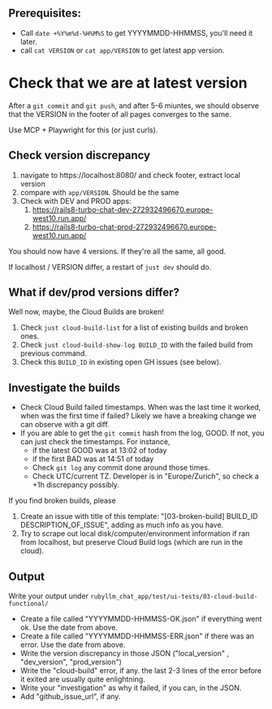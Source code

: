 ## Prerequisites:

* Call `date +%Y%m%d-%H%M%S` to get YYYYMMDD-HHMMSS, you'll need it later.
* call `cat VERSION` or `cat app/VERSION` to get latest app version.

# Check that we are at latest version

After a `git commit` and `git push`, and after 5-6 miuntes, we should observe that the VERSION in the footer of all
pages converges to the same.

Use MCP + Playwright for this (or just curls).

##  Check version discrepancy

1. navigate to https://localhost:8080/ and check footer, extract local version
2. compare with `app/VERSION`. Should be the same
3. Check with DEV and PROD apps:
   1. https://rails8-turbo-chat-dev-272932496670.europe-west10.run.app/
   2. https://rails8-turbo-chat-prod-272932496670.europe-west10.run.app/

You should now have 4 versions. If they're all the same, all good.

If localhost / VERSION differ, a restart of `just dev` should do.

## What if dev/prod versions differ?

Well now, maybe, the Cloud Builds are broken!

1. Check `just cloud-build-list` for a list of existing builds and broken ones.
2. Check `just cloud-build-show-log BUILD_ID` with the failed build from previous command.
3. Check this `BUILD_ID` in existing open GH issues (see below).

## Investigate the builds

* Check Cloud Build failed timestamps. When was the last time it worked, when was the first time if failed? Likely we have a breaking change we can observe with a git diff.
* If you are able to get the `git commit` hash from the log, GOOD. If not, you can just check the timestamps. For instance,
  * if the latest GOOD was at 13:02 of today
  * if the first BAD was at 14:51 of today
  * Check `git log` any commit done around those times.
  * Check UTC/current TZ. Developer is in "Europe/Zurich", so check a +1h discrepancy possibly.

If you find broken builds, please

1. Create an issue with title of this template: "[03-broken-build] BUILD_ID DESCRIPTION_OF_ISSUE", adding as much info as you have.
2. Try to scrape out local disk/computer/environment information if ran from localhost, but preserve Cloud Build logs (which are run in the cloud).

## Output

Write your output under `rubyllm_chat_app/test/ui-tests/03-cloud-build-functional/`

* Create a file called "YYYYMMDD-HHMMSS-OK.json" if everything went ok. Use the date from above.
* Create a file called "YYYYMMDD-HHMMSS-ERR.json" if there was an error. Use the date from above.
* Write the version discrepancy in those JSON ("local_version" , "dev_version", "prod_version")
* Write the "cloud-build" error, if any. the last 2-3 lines of the error before it exited are usually quite enlightning.
* Write your "investigation" as why it failed, if you can, in the JSON.
* Add "github_issue_url", if any.
